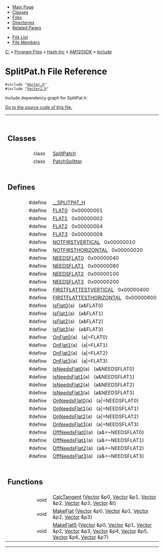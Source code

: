 <div class="tabs">

- [Main Page](index.md)
- [Classes](annotated.md)
- <span id="current">[Files](files.md)</span>
- [Directories](dirs.md)
- [Related Pages](pages.md)

</div>

<div class="tabs">

- [File List](files.md)
- [File Members](globals.md)

</div>

<div class="nav">

<a href="dir_C_3A_2F.md" class="el">C:</a> » <a href="dir_C_3A_2FProgram_20Files_2F.md" class="el">Program Files</a> » <a href="dir_C_3A_2FProgram_20Files_2FHash_20Inc_2F.md" class="el">Hash Inc</a> » <a href="dir_C_3A_2FProgram_20Files_2FHash_20Inc_2FAM120SDK_2F.md" class="el">AM120SDK</a> » <a href="dir_C_3A_2FProgram_20Files_2FHash_20Inc_2FAM120SDK_2FInclude_2F.md" class="el">Include</a>

</div>

# SplitPat.h File Reference

`#include "`<a href="Vector_8h-source.md" class="el"><code>Vector.h</code></a>`"`  
`#include "`<a href="Vector2_8h-source.md" class="el"><code>Vector2.h</code></a>`"`  

Include dependency graph for SplitPat.h:

<span class="image placeholder" original-image-src="SplitPat_8h__incl.gif" original-image-title="" border="0" usemap="#C:/Program Files/Hash Inc/AM120SDK/Include/SplitPat.h_map"></span>

[Go to the source code of this file.](SplitPat_8h-source.md)

<table data-border="0" data-cellpadding="0" data-cellspacing="0">
<colgroup>
<col style="width: 50%" />
<col style="width: 50%" />
</colgroup>
<tbody>
<tr>
<td></td>
<td></td>
</tr>
<tr>
<td colspan="2"><br />
&#10;<h2 id="classes">Classes</h2></td>
</tr>
<tr>
<td class="memItemLeft" style="text-align: right;" data-nowrap="" data-valign="top">class  </td>
<td class="memItemRight" data-valign="bottom"><a href="classSplitPatch.md" class="el">SplitPatch</a></td>
</tr>
<tr>
<td class="memItemLeft" style="text-align: right;" data-nowrap="" data-valign="top">class  </td>
<td class="memItemRight" data-valign="bottom"><a href="classPatchSplitter.md" class="el">PatchSplitter</a></td>
</tr>
<tr>
<td colspan="2"><br />
&#10;<h2 id="defines">Defines</h2></td>
</tr>
<tr>
<td class="memItemLeft" style="text-align: right;" data-nowrap="" data-valign="top">#define </td>
<td class="memItemRight" data-valign="bottom"><a href="SplitPat_8h.md#af303cc976d39bc17d6686b4602be197" class="el">__SPLITPAT_H</a></td>
</tr>
<tr>
<td class="memItemLeft" style="text-align: right;" data-nowrap="" data-valign="top">#define </td>
<td class="memItemRight" data-valign="bottom"><a href="SplitPat_8h.md#cc902397dd828d6330f86c9a183aeef2" class="el">FLAT0</a>   0x00000001</td>
</tr>
<tr>
<td class="memItemLeft" style="text-align: right;" data-nowrap="" data-valign="top">#define </td>
<td class="memItemRight" data-valign="bottom"><a href="SplitPat_8h.md#fc5ae770e3fe1c7d9aac9b8ccbfab63d" class="el">FLAT1</a>   0x00000002</td>
</tr>
<tr>
<td class="memItemLeft" style="text-align: right;" data-nowrap="" data-valign="top">#define </td>
<td class="memItemRight" data-valign="bottom"><a href="SplitPat_8h.md#d80d840f68ece097471eae44c19ef1e4" class="el">FLAT2</a>   0x00000004</td>
</tr>
<tr>
<td class="memItemLeft" style="text-align: right;" data-nowrap="" data-valign="top">#define </td>
<td class="memItemRight" data-valign="bottom"><a href="SplitPat_8h.md#9d6ae71d4177fb3b0db884e44c4b1723" class="el">FLAT3</a>   0x00000008</td>
</tr>
<tr>
<td class="memItemLeft" style="text-align: right;" data-nowrap="" data-valign="top">#define </td>
<td class="memItemRight" data-valign="bottom"><a href="SplitPat_8h.md#f220424beaf12e008a5a7db732383e50" class="el">NOTFIRSTVERTICAL</a>   0x00000010</td>
</tr>
<tr>
<td class="memItemLeft" style="text-align: right;" data-nowrap="" data-valign="top">#define </td>
<td class="memItemRight" data-valign="bottom"><a href="SplitPat_8h.md#2865bd7f9e7f74247fadf1b5d26e649f" class="el">NOTFIRSTHORIZONTAL</a>   0x00000020</td>
</tr>
<tr>
<td class="memItemLeft" style="text-align: right;" data-nowrap="" data-valign="top">#define </td>
<td class="memItemRight" data-valign="bottom"><a href="SplitPat_8h.md#f8745d5fe08cce59243189be14592987" class="el">NEEDSFLAT0</a>   0x00000040</td>
</tr>
<tr>
<td class="memItemLeft" style="text-align: right;" data-nowrap="" data-valign="top">#define </td>
<td class="memItemRight" data-valign="bottom"><a href="SplitPat_8h.md#e3943c8b0fed08ed4f4f297f8929e755" class="el">NEEDSFLAT1</a>   0x00000080</td>
</tr>
<tr>
<td class="memItemLeft" style="text-align: right;" data-nowrap="" data-valign="top">#define </td>
<td class="memItemRight" data-valign="bottom"><a href="SplitPat_8h.md#7f3419511fe0c7f9e3999d18e4b23689" class="el">NEEDSFLAT2</a>   0x00000100</td>
</tr>
<tr>
<td class="memItemLeft" style="text-align: right;" data-nowrap="" data-valign="top">#define </td>
<td class="memItemRight" data-valign="bottom"><a href="SplitPat_8h.md#859452a195ab7b8f73361e221deda2df" class="el">NEEDSFLAT3</a>   0x00000200</td>
</tr>
<tr>
<td class="memItemLeft" style="text-align: right;" data-nowrap="" data-valign="top">#define </td>
<td class="memItemRight" data-valign="bottom"><a href="SplitPat_8h.md#721937abaea3a2ed5ce889b8b5c50a66" class="el">FIRSTFLATTESTVERTICAL</a>   0x00000400</td>
</tr>
<tr>
<td class="memItemLeft" style="text-align: right;" data-nowrap="" data-valign="top">#define </td>
<td class="memItemRight" data-valign="bottom"><a href="SplitPat_8h.md#0302c293208f20f971dd21fa6c1cffa9" class="el">FIRSTFLATTESTHORIZONTAL</a>   0x00000800</td>
</tr>
<tr>
<td class="memItemLeft" style="text-align: right;" data-nowrap="" data-valign="top">#define </td>
<td class="memItemRight" data-valign="bottom"><a href="SplitPat_8h.md#7ddbc8748fecdde7b3cfb3f8f6efb80b" class="el">IsFlat0</a>(a)   (a&amp;FLAT0)</td>
</tr>
<tr>
<td class="memItemLeft" style="text-align: right;" data-nowrap="" data-valign="top">#define </td>
<td class="memItemRight" data-valign="bottom"><a href="SplitPat_8h.md#94e18587d9c787a25149f03f06e4d115" class="el">IsFlat1</a>(a)   (a&amp;FLAT1)</td>
</tr>
<tr>
<td class="memItemLeft" style="text-align: right;" data-nowrap="" data-valign="top">#define </td>
<td class="memItemRight" data-valign="bottom"><a href="SplitPat_8h.md#cdf841756c6e4e9c1dfa62f5c5f07473" class="el">IsFlat2</a>(a)   (a&amp;FLAT2)</td>
</tr>
<tr>
<td class="memItemLeft" style="text-align: right;" data-nowrap="" data-valign="top">#define </td>
<td class="memItemRight" data-valign="bottom"><a href="SplitPat_8h.md#4c330b5c0f1f4fe13ba6be19240cfce9" class="el">IsFlat3</a>(a)   (a&amp;FLAT3)</td>
</tr>
<tr>
<td class="memItemLeft" style="text-align: right;" data-nowrap="" data-valign="top">#define </td>
<td class="memItemRight" data-valign="bottom"><a href="SplitPat_8h.md#5e7c3680ab7eec03b80c0c28fa6e35d7" class="el">OnFlat0</a>(a)   (a|=FLAT0)</td>
</tr>
<tr>
<td class="memItemLeft" style="text-align: right;" data-nowrap="" data-valign="top">#define </td>
<td class="memItemRight" data-valign="bottom"><a href="SplitPat_8h.md#21890d2172c39f9c9d97ff12a31867a8" class="el">OnFlat1</a>(a)   (a|=FLAT1)</td>
</tr>
<tr>
<td class="memItemLeft" style="text-align: right;" data-nowrap="" data-valign="top">#define </td>
<td class="memItemRight" data-valign="bottom"><a href="SplitPat_8h.md#a6393ca2f478d836caf6601612ac6708" class="el">OnFlat2</a>(a)   (a|=FLAT2)</td>
</tr>
<tr>
<td class="memItemLeft" style="text-align: right;" data-nowrap="" data-valign="top">#define </td>
<td class="memItemRight" data-valign="bottom"><a href="SplitPat_8h.md#a8e6abfb3b52843d99819e70361fe000" class="el">OnFlat3</a>(a)   (a|=FLAT3)</td>
</tr>
<tr>
<td class="memItemLeft" style="text-align: right;" data-nowrap="" data-valign="top">#define </td>
<td class="memItemRight" data-valign="bottom"><a href="SplitPat_8h.md#99b0fc36bf51fbf870fa57eedcdd62fa" class="el">IsNeedsFlat0</a>(a)   (a&amp;NEEDSFLAT0)</td>
</tr>
<tr>
<td class="memItemLeft" style="text-align: right;" data-nowrap="" data-valign="top">#define </td>
<td class="memItemRight" data-valign="bottom"><a href="SplitPat_8h.md#ad84d739fbc3e789e2a93408927241c9" class="el">IsNeedsFlat1</a>(a)   (a&amp;NEEDSFLAT1)</td>
</tr>
<tr>
<td class="memItemLeft" style="text-align: right;" data-nowrap="" data-valign="top">#define </td>
<td class="memItemRight" data-valign="bottom"><a href="SplitPat_8h.md#189d3c599745e0621ed063f1772d6dd4" class="el">IsNeedsFlat2</a>(a)   (a&amp;NEEDSFLAT2)</td>
</tr>
<tr>
<td class="memItemLeft" style="text-align: right;" data-nowrap="" data-valign="top">#define </td>
<td class="memItemRight" data-valign="bottom"><a href="SplitPat_8h.md#cbeeb0d5028ed40d6793874ba01f2e0c" class="el">IsNeedsFlat3</a>(a)   (a&amp;NEEDSFLAT3)</td>
</tr>
<tr>
<td class="memItemLeft" style="text-align: right;" data-nowrap="" data-valign="top">#define </td>
<td class="memItemRight" data-valign="bottom"><a href="SplitPat_8h.md#17801608cb9928b43b1a157e6f525e3e" class="el">OnNeedsFlat0</a>(a)   (a|=NEEDSFLAT0)</td>
</tr>
<tr>
<td class="memItemLeft" style="text-align: right;" data-nowrap="" data-valign="top">#define </td>
<td class="memItemRight" data-valign="bottom"><a href="SplitPat_8h.md#1e50cbb412c44c92efc54814f0335d9a" class="el">OnNeedsFlat1</a>(a)   (a|=NEEDSFLAT1)</td>
</tr>
<tr>
<td class="memItemLeft" style="text-align: right;" data-nowrap="" data-valign="top">#define </td>
<td class="memItemRight" data-valign="bottom"><a href="SplitPat_8h.md#edee3f82ddc9efcebd3e7683052e82ff" class="el">OnNeedsFlat2</a>(a)   (a|=NEEDSFLAT2)</td>
</tr>
<tr>
<td class="memItemLeft" style="text-align: right;" data-nowrap="" data-valign="top">#define </td>
<td class="memItemRight" data-valign="bottom"><a href="SplitPat_8h.md#b9d8f536247120deeb5093a586003db8" class="el">OnNeedsFlat3</a>(a)   (a|=NEEDSFLAT3)</td>
</tr>
<tr>
<td class="memItemLeft" style="text-align: right;" data-nowrap="" data-valign="top">#define </td>
<td class="memItemRight" data-valign="bottom"><a href="SplitPat_8h.md#f55aba635f852f76b1695bcffce0e4ac" class="el">OffNeedsFlat0</a>(a)   (a&amp;=~NEEDSFLAT0)</td>
</tr>
<tr>
<td class="memItemLeft" style="text-align: right;" data-nowrap="" data-valign="top">#define </td>
<td class="memItemRight" data-valign="bottom"><a href="SplitPat_8h.md#ad0137c67d4e04c44430348887459b52" class="el">OffNeedsFlat1</a>(a)   (a&amp;=~NEEDSFLAT1)</td>
</tr>
<tr>
<td class="memItemLeft" style="text-align: right;" data-nowrap="" data-valign="top">#define </td>
<td class="memItemRight" data-valign="bottom"><a href="SplitPat_8h.md#04762183246235d3404f5a4d73d5ce62" class="el">OffNeedsFlat2</a>(a)   (a&amp;=~NEEDSFLAT2)</td>
</tr>
<tr>
<td class="memItemLeft" style="text-align: right;" data-nowrap="" data-valign="top">#define </td>
<td class="memItemRight" data-valign="bottom"><a href="SplitPat_8h.md#1de1709bb18ff86f039ffb11cf7c4ff9" class="el">OffNeedsFlat3</a>(a)   (a&amp;=~NEEDSFLAT3)</td>
</tr>
<tr>
<td colspan="2"><br />
&#10;<h2 id="functions">Functions</h2></td>
</tr>
<tr>
<td class="memItemLeft" style="text-align: right;" data-nowrap="" data-valign="top">void </td>
<td class="memItemRight" data-valign="bottom"><a href="SplitPat_8h.md#5ecbeaa9ed7468b16d939c54e9aa9f1a" class="el">CalcTangent</a> (<a href="classVector.md" class="el">Vector</a> &amp;p0, <a href="classVector.md" class="el">Vector</a> &amp;p1, <a href="classVector.md" class="el">Vector</a> &amp;p2, <a href="classVector.md" class="el">Vector</a> &amp;p3, <a href="classVector.md" class="el">Vector</a> &amp;t)</td>
</tr>
<tr>
<td class="memItemLeft" style="text-align: right;" data-nowrap="" data-valign="top">void </td>
<td class="memItemRight" data-valign="bottom"><a href="SplitPat_8h.md#f1bfe05918b6c8a3c7ea95a64ecca39d" class="el">MakeFlat</a> (<a href="classVector.md" class="el">Vector</a> &amp;p0, <a href="classVector.md" class="el">Vector</a> &amp;p1, <a href="classVector.md" class="el">Vector</a> &amp;p2, <a href="classVector.md" class="el">Vector</a> &amp;p3)</td>
</tr>
<tr>
<td class="memItemLeft" style="text-align: right;" data-nowrap="" data-valign="top">void </td>
<td class="memItemRight" data-valign="bottom"><a href="SplitPat_8h.md#8f70b20c7b23276112926c4439632e7f" class="el">MakeFlat5</a> (<a href="classVector.md" class="el">Vector</a> &amp;p0, <a href="classVector.md" class="el">Vector</a> &amp;p1, <a href="classVector.md" class="el">Vector</a> &amp;p2, <a href="classVector.md" class="el">Vector</a> &amp;p3, <a href="classVector.md" class="el">Vector</a> &amp;p4, <a href="classVector.md" class="el">Vector</a> &amp;p5, <a href="classVector.md" class="el">Vector</a> &amp;p6, <a href="classVector.md" class="el">Vector</a> &amp;p7)</td>
</tr>
</tbody>
</table>

------------------------------------------------------------------------

